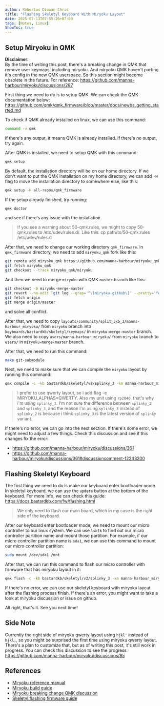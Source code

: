 ```yaml
---
author: Robertus Diawan Chris
title: "Flashing Skeletyl Keyboard With Miryoku Layout"
date: 2025-07-13T07:55:26+07:00
tags: [Notes, Linux]
ShowToc: true
---
```


## Setup Miryoku in QMK

**Disclaimer**:<br>
By the time of writing this post, there's a breaking change in QMK that remove
user keymaps, including miryoku. And miryoku QMK haven't porting it's config
in the new QMK userspace. So this section might become obsolete in the future.
For reference: https://github.com/manna-harbour/miryoku/discussions/287

First thing we need to do is to setup QMK. We can check the QMK documentation
below:<br>
https://github.com/qmk/qmk_firmware/blob/master/docs/newbs_getting_started.md

To check if QMK already installed on linux, we can use this command:
```sh
command -v qmk
```
if there's any output, it means QMK is already installed. If there's no
output, try again.

After QMK is installed, we need to setup QMK with this command:
```sh
qmk setup
```

By default, the installation directory will be on our home directory.
If we don't want to put the QMK installation on my home directory, we can add
`-H` flag to move the installation directory to somewhere else, like this:
```sh
qmk setup -H all-repos/qmk_firmware
```

If the setup already finished, try running:
```sh
qmk doctor
```
and see if there's any issue with the installation.

> If you see a warning about 50-qmk.rules, we might to copy 50-qmk.rules to
> /etc/udev/rules.d/. Like this: cp path/to/50-qmk.rules /etc/udev/rules.d

After that, we need to change our working directory `qmk_firmware`. In
`qmk_firmware` directory, we need to add `miryoku_qmk` fork like this:
```sh
git remote add miryoku_qmk https://github.com/manna-harbour/miryoku_qmk.git
git fetch miryoku_qmk
git checkout --track miryoku_qmk/miryoku
```

And then we need to merge `miryoku` with QMK `master` branch like this:
```sh
git checkout -b miryoku-merge-master
git revert --no-edit `git log --grep='^\[miryoku-github\]' --pretty='format:%H' | tr '\n' ' '`
git fetch origin
git merge origin/master
```
and solve all conflict.

After that, we need to copy
`layouts/community/split_3x5_3/manna-harbour_miryoku/` from `miryoku` branch
into `keyboards/bastardkb/skeletyl/keymaps/` in `miryoku-merge-master` branch.
We also need to copy `users/manna-harbour_miryoku/` from `miryoku` branch to
`users/` in `miryoku-merge-master` branch.

After that, we need to run this command:
```sh
make git-submodule
```

Next, we need to make sure that we can compile the `miryoku` layout by running
this command:
```sh
qmk compile -c -kb bastardkb/skeletyl/v2/splinky_3 -km manna-harbour_miryoku -e MIRYOKU_ALPHAS=QWERTY
```

> I prefer to use qwerty layout, so i add flag -e MIRYOKU_ALPHAS=QWERTY. Also
> my unit using `rp2040`, that's why i'm using `splinky_3`. I'm not sure the
> difference between `splinky_2` and `splinky_3`, and the reason i'm using
> `splinky_3` instead of `splinky_2` is because i think `splinky_3` is the
> latest version of `splinky` variant.

If there's no error, we can go into the next section. If there's some error,
we might need to adjust a few things. Check this discussion and see if this
changes fix the error:
- https://github.com/manna-harbour/miryoku/discussions/361
- https://github.com/manna-harbour/miryoku/discussions/361#discussioncomment-12243200

## Flashing Skeletyl Keyboard

The first thing we need to do is make our keyboard enter bootloader mode. In
skeletyl keyboard, we can use the `update` button at the bottom of the
keyboard. For more info, we can check this guide:<br>
https://docs.bastardkb.com/fw/flashing.html

> We only need to flash our main board, which in my case is the right side of
> the keyboard.

After our keyboard enter bootloader mode, we need to mount our micro
controller to our linux system. We can use `lsblk` to find out our micro
controller partition name and mount those partition. For example, if our micro
controller partition name is `sda1`, we can use this command to mount our
micro controller partition:
```sh
sudo mount /dev/sda1 /mnt
```

After that, we can run this command to flash our micro controller with
firmware that has miryoku layout in it:
```sh
qmk flash -c -kb bastardkb/skeletyl/v2/splinky_3 -km manna-harbour_miryoku -e MIRYOKU_ALPHAS=QWERTY
```

If there's no error, we can use our skeletyl keyboard with miryoku layout
after the flashing process finish. If there's an error, you might want to take
a look at miryoku discussion or issue on github.

All right, that's it. See you next time!

## Side Note

Currently the right side of miryoku qwerty layout using `hjkl'` instead of
`hjkl;`, so you might be surprised the first time using miryoku qwerty layout.
There's a plan to customize that, but as of writing this post, it's still work
in progress. You can check this discussion to see the progress:<br>
https://github.com/manna-harbour/miryoku/discussions/85

## References

- [Miryoku reference
manual](https://github.com/manna-harbour/miryoku/tree/master/docs/reference)
- [Miryoku build
guide](https://github.com/manna-harbour/miryoku_qmk/tree/miryoku/users/manna-harbour_miryoku)
- [Miryoku breaking change QMK
discussion](https://github.com/manna-harbour/miryoku/discussions/287)
- [Skeletyl flashing firmware
guide](https://docs.bastardkb.com/fw/flashing.html)
